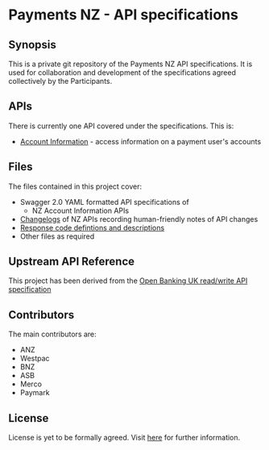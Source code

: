 # Payments NZ - API specifications

## Synopsis

This is a private git repository of the Payments NZ API specifications. It is used for collaboration and development of the specifications agreed collectively by the Participants.

## APIs

There is currently one API covered under the specifications. This is:

- [Account Information](./dist/v2.1.0/account-info-nz-swagger.yaml) - access information on a payment user's accounts

## Files

The files contained in this project cover:

- Swagger 2.0 YAML formatted API specifications of
  - NZ Account Information APIs
- [Changelogs](account-info-nz-changelog.md) of NZ APIs recording human-friendly notes of API changes
- [Response code defintions and descriptions](account-info-nz-response-codes.md)
- Other files as required

## Upstream API Reference

This project has been derived from the [Open Banking UK read/write API specification](https://www.openbanking.org.uk/read-write-apis/)

## Contributors

The main contributors are:

- ANZ
- Westpac
- BNZ
- ASB
- Merco
- Paymark

## License

License is yet to be formally agreed. Visit [here](https://www.paymentsnz.co.nz/contact-us) for further information.
